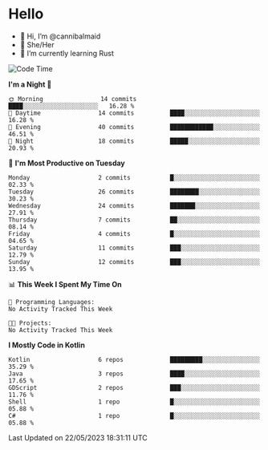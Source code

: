 # Hello
- 👋 Hi, I’m @cannibalmaid
- 👀 She/Her
- 🌱 I’m currently learning Rust

<!--START_SECTION:waka-->
![Code Time](http://img.shields.io/badge/Code%20Time-111%20hrs%2059%20mins-blue)

**I'm a Night 🦉** 

```text
🌞 Morning                14 commits          ████░░░░░░░░░░░░░░░░░░░░░   16.28 % 
🌆 Daytime                14 commits          ████░░░░░░░░░░░░░░░░░░░░░   16.28 % 
🌃 Evening                40 commits          ████████████░░░░░░░░░░░░░   46.51 % 
🌙 Night                  18 commits          █████░░░░░░░░░░░░░░░░░░░░   20.93 % 
```
📅 **I'm Most Productive on Tuesday** 

```text
Monday                   2 commits           █░░░░░░░░░░░░░░░░░░░░░░░░   02.33 % 
Tuesday                  26 commits          ████████░░░░░░░░░░░░░░░░░   30.23 % 
Wednesday                24 commits          ███████░░░░░░░░░░░░░░░░░░   27.91 % 
Thursday                 7 commits           ██░░░░░░░░░░░░░░░░░░░░░░░   08.14 % 
Friday                   4 commits           █░░░░░░░░░░░░░░░░░░░░░░░░   04.65 % 
Saturday                 11 commits          ███░░░░░░░░░░░░░░░░░░░░░░   12.79 % 
Sunday                   12 commits          ███░░░░░░░░░░░░░░░░░░░░░░   13.95 % 
```


📊 **This Week I Spent My Time On** 

```text
💬 Programming Languages: 
No Activity Tracked This Week

🐱‍💻 Projects: 
No Activity Tracked This Week
```

**I Mostly Code in Kotlin** 

```text
Kotlin                   6 repos             █████████░░░░░░░░░░░░░░░░   35.29 % 
Java                     3 repos             ████░░░░░░░░░░░░░░░░░░░░░   17.65 % 
GDScript                 2 repos             ███░░░░░░░░░░░░░░░░░░░░░░   11.76 % 
Shell                    1 repo              █░░░░░░░░░░░░░░░░░░░░░░░░   05.88 % 
C#                       1 repo              █░░░░░░░░░░░░░░░░░░░░░░░░   05.88 % 
```




 Last Updated on 22/05/2023 18:31:11 UTC
<!--END_SECTION:waka-->
